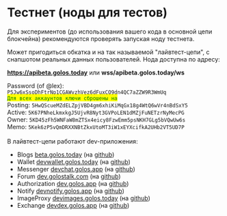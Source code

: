 # Тестнет (ноды для тестов)

Для экспериментов (до использования вашего кода в основной цепи блокчейна) рекомендуются проверять запуская ноду тестнета.

Может пригодиться обкатка и на так называемой "лайвтест-цепи", с снапшотом реальных данных пользователей. Нода доступна по адресу:

**https://apibeta.golos.today** или **wss/apibeta.golos.today/ws**

Password (of @lex): `P5Jw6xSsoDhFtrNp1CGAWyzhVez6dFuxCQ9dn4QC7aZZW9R3WmUq`\
<mark style="color:green;">`Для всех аккаунтов ключи сброшены на`</mark> <mark style="color:green;"></mark> \
Posting: `5HwQScueMZdELZpjVBD4gm6xhiKiMqGx18g4WtQ6wVr4nBdSxY5` \
Active: `5K67PNheLkmxkgJ5UjvR8Nyt3GVPoLEN1dMZjFuNETzrNyMecPG` \
Owner: `5KD45zFh5WNFaW8mZTSx4eicy8FzwEmm5psNKH7GLg5bVQwUw6s` \
Memo: `5Kek6zP5vQmDRXXNBtZkxUtoMT3iW1xEYXcifkA2UHb2VT5UD7P`\
\
В лайвтест-цепи работают dev-приложения:

* Blogs [beta.golos.today](https://beta.golos.today) (на [github](https://github.com/golos-blockchain/ui-blogs/tree/beta))
* Wallet [devwallet.golos.today](https://devwallet.golos.today/) (на [github](https://github.com/golos-blockchain/ui-wallet/tree/dev))
* Messenger [devchat.golos.app](https://devchat.golos.app/) (на [github](https://github.com/golos-blockchain/ui-messenger/tree/dev))
* Forum [dev.golostalk.com](https://dev.golostalk.com) (на [github](https://github.com/golos-blockchain/ui-forums/tree/dev))
* Authorization [dev.golos.app](https://dev.golos.app) (на [github](https://github.com/golos-blockchain/ui-auth/tree/dev))
* Notify [devnotify.golos.app](https://devnotify.golos.app) (на [github](https://github.com/golos-blockchain/notify/tree/dev))
* ImageProxy [devimages.golos.today](https://devimages.golos.today/) (на [github](https://github.com/golos-blockchain/imageproxy/tree/dev))
* Exchange [devdex.golos.app](https://devdex.golos.app/) (на [github](https://github.com/golos-blockchain/ui-dex/tree/develop))
